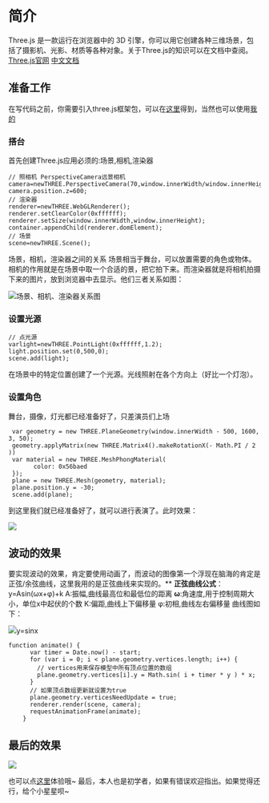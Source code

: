 # 简介
Three.js 是一款运行在浏览器中的 3D 引擎，你可以用它创建各种三维场景，包括了摄影机、光影、材质等各种对象。关于Three.js的知识可以在文档中查阅。
[Three.js官网](https://threejs.org/)
[中文文档](http://techbrood.com/threejs/docs/)
## 准备工作
在写代码之前，你需要引入three.js框架包，可以在[这里](https://github.com/mrdoob/three.js)得到，当然也可以使用[我的](https://github.com/zzr716/Threehs_wave)
### 搭台
首先创建Three.js应用必须的:场景,相机,渲染器
```
// 照相机 PerspectiveCamera远景相机
camera=newTHREE.PerspectiveCamera(70,window.innerWidth/window.innerHeight,1,7000);
camera.position.z=600;
// 渲染器
renderer=newTHREE.WebGLRenderer();
renderer.setClearColor(0xffffff);
renderer.setSize(window.innerWidth,window.innerHeight);
container.appendChild(renderer.domElement);
// 场景
scene=newTHREE.Scene();
```
场景，相机，渲染器之间的关系
场景相当于舞台，可以放置需要的角色或物体。相机的作用就是在场景中取一个合适的景，把它拍下来。而渲染器就是将相机拍摄下来的图片，放到浏览器中去显示。他们三者关系如图：

![](http://upload-images.jianshu.io/upload_images/6734924-5c70167023e3532d.png?imageMogr2/auto-orient/strip%7CimageView2/2/w/1240)场景、相机、渲染器关系图

### 设置光源
```
// 点光源
varlight=newTHREE.PointLight(0xffffff,1.2);
light.position.set(0,500,0);
scene.add(light);
```
在场景中的特定位置创建了一个光源。光线照射在各个方向上（好比一个灯泡）。
### 设置角色
舞台，摄像，灯光都已经准备好了，只差演员们上场
```
 var geometry = new THREE.PlaneGeometry(window.innerWidth - 500, 1600, 3, 50);
 geometry.applyMatrix(new THREE.Matrix4().makeRotationX(- Math.PI / 2 ))
 var material = new THREE.MeshPhongMaterial(
       color: 0x56baed
 });
 plane = new THREE.Mesh(geometry, material);
 plane.position.y = -30;
 scene.add(plane);
```
到这里我们就已经准备好了，就可以进行表演了。此时效果：

![](http://upload-images.jianshu.io/upload_images/6734924-3e8a20c1bb2e20ba.png?imageMogr2/auto-orient/strip%7CimageView2/2/w/1240)

## 波动的效果
要实现波动的效果，肯定要使用动画了，而波动的图像第一个浮现在脑海的肯定是正弦/余弦曲线，这里我用的是正弦曲线来实现的。**
**正弦曲线公式**：y=Asin(ωx+φ)+k
A:振幅,曲线最高位和最低位的距离
**ω**:角速度,用于控制周期大小，单位x中起伏的个数
K:偏距,曲线上下偏移量
φ:初相,曲线左右偏移量
曲线图如下：

![](http://upload-images.jianshu.io/upload_images/6734924-c9be35b0038e7ff3.jpg?imageMogr2/auto-orient/strip%7CimageView2/2/w/1240)y=sinx

```
function animate() {
      var timer = Date.now() - start; 
      for (var i = 0; i < plane.geometry.vertices.length; i++) {
        // vertices用来保存模型中所有顶点位置的数组
        plane.geometry.vertices[i].y = Math.sin( i + timer * y ) * x;
      } 
      // 如果顶点数组更新就设置为true
      plane.geometry.verticesNeedUpdate = true;
      renderer.render(scene, camera);
      requestAnimationFrame(animate);
    }
```
## 最后的效果

![](http://upload-images.jianshu.io/upload_images/6734924-a208f6e6d95e7a91.gif?imageMogr2/auto-orient/strip)

也可以点[这里](https://zzr716.github.io/Threehs_wave/wave.html)体验哦~
最后，本人也是初学者，如果有错误欢迎指出。如果觉得还行，给个小星星呗~

